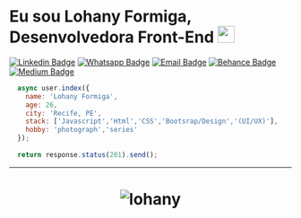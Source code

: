 # Eu sou Lohany Formiga, Desenvolvedora Front-End <img src="https://github.com/TheDudeThatCode/TheDudeThatCode/blob/master/Assets/Mario_Hello_Big.gif" width="30px">

[![Linkedin Badge](https://img.shields.io/badge/-Linkedin-6633cc?style=flat-square&logo=Linkedin&logoColor=white&color=blue&link=https://www.linkedin.com/in/lohanyformiga/)](https://https://www.linkedin.com/in/lohanyformiga//)
[![Whatsapp Badge](https://img.shields.io/badge/-WhatsApp-6633cc?style=flat-square&logo=Whatsapp&logoColor=white&color=green&link=https://whats.link/lohanyformiga)](https://https://api.whatsapp.com/send?phone=5561994326210)
[![Email Badge](https://img.shields.io/badge/-Email-c14438?style=flat-square&logo=Email&logoColor=white&color=red&link=mailto:lohany.formiga@hotmail.com)](mailto:lohany.formiga@hotmail.com)
[![Behance Badge](https://img.shields.io/badge/-Behance.-6633cc?style=flat-square&logo=Behanceappveyor&logoColor=white&color=blue&link=https://sourcerer.io/lohanyformiga)](https://www.behance.net/lohanyformiga)
[![Medium Badge](https://img.shields.io/badge/-Medium-6633cc?style=flat-square&logo=Elixir&logoColor=white&color=black&link=https://medium.com/@lohanyformiga)](https://medium.com/@lohanyformiga)

```javascript
  async user.index({
    name: 'Lohany Formiga',
    age: 26,
    city: 'Recife, PE',
    stack: ['Javascript','Html','CSS','Bootsrap/Design','(UI/UX)'],
    hobby: 'photograph','series'
  });
  
  return response.status(201).send();
```
<hr>
<h1 align="center">
<img alt="lohany"src="https://media.giphy.com/media/cNfIqjpCY1zqfaLmd8/giphy.gif" />
</h1>

